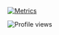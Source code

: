 [![Metrics](/github-metrics.svg)](https://github.com/SirLynix)

![Profile views](https://komarev.com/ghpvc/?username=SirLynix&style=plastic)
